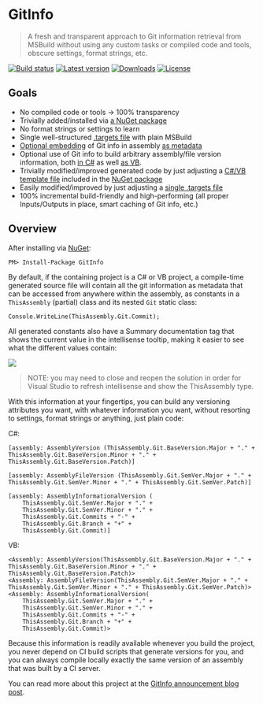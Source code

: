 # GitInfo
> A fresh and transparent approach to Git information retrieval from MSBuild without using any custom tasks or compiled code and tools, obscure settings, format strings, etc. 

[![Build status](https://ci.appveyor.com/api/projects/status/p9e5xdd86vnfe0q8?svg=true)](https://ci.appveyor.com/project/MobileEssentials/gitinfo) 
[![Latest version](https://img.shields.io/nuget/v/GitInfo.svg)](https://www.nuget.org/packages/GitInfo)
[![Downloads](https://img.shields.io/nuget/dt/GitInfo.svg)](https://www.nuget.org/packages/GitInfo)
[![License](http://img.shields.io/:license-MIT-blue.svg)](opensource.org/licenses/mit-license.php)

## Goals

- No compiled code or tools -> 100% transparency
- Trivially added/installed via [a NuGet package](https://www.nuget.org/packages/GitInfo)
- No format strings or settings to learn
- Single well-structured [.targets file](https://github.com/kzu/GitInfo/blob/master/src/GitInfo/build/GitInfo.targets) with plain MSBuild
- [Optional embedding](https://github.com/kzu/GitInfo/blob/master/src/GitInfo/build/GitInfo.targets#L53) of Git info in assembly [as metadata](https://github.com/kzu/GitInfo/blob/master/src/GitInfo/build/GitInfo.cs.pp#L3)
- Optional use of Git info to build arbitrary assembly/file version information, both [in C#](https://github.com/kzu/GitInfoDemo/blob/master/GitInfoDemo/Properties/AssemblyInfo.cs#L10) as well [as VB](https://github.com/kzu/GitInfoDemo/blob/master/GitInfoDemoVB/My%20Project/AssemblyInfo.vb#L8).
- Trivially modified/improved generated code by just adjusting a [C#/VB template file](https://github.com/kzu/GitInfo/blob/master/src/GitInfo/build/GitInfo.cs.pp) included in the [NuGet package](https://www.nuget.org/packages/GitInfo)
- Easily modified/improved by just adjusting a [single .targets file](https://github.com/kzu/GitInfo/blob/master/src/GitInfo/build/GitInfo.targets) 
- 100% incremental build-friendly and high-performing (all proper Inputs/Outputs in place, smart caching of Git info, etc.)

## Overview

After installing via [NuGet](https://www.nuget.org/packages/GitInfo):

	PM> Install-Package GitInfo

By default, if the containing project is a C# or VB project, a compile-time generated source file will contain all the git information as metadata that can be accessed from anywhere within the assembly, as constants in a `ThisAssembly` (partial) class and its nested `Git` static class:

	Console.WriteLine(ThisAssembly.Git.Commit);

All generated constants also have a Summary documentation tag that shows the current value in the intellisense tooltip, making it easier to see what the different values contain:

![](https://raw.github.com/kzu/GitInfo/master/img/tooltip.png)

> NOTE: you may need to close and reopen the solution in order 
> for Visual Studio to refresh intellisense and show the 
> ThisAssembly type.

With this information at your fingertips, you can build any versioning attributes you want, with whatever information you want, without resorting to settings, format strings or anything, just plain code:

C#:
```
[assembly: AssemblyVersion (ThisAssembly.Git.BaseVersion.Major + "." + ThisAssembly.Git.BaseVersion.Minor + "." + ThisAssembly.Git.BaseVersion.Patch)]

[assembly: AssemblyFileVersion (ThisAssembly.Git.SemVer.Major + "." + ThisAssembly.Git.SemVer.Minor + "." + ThisAssembly.Git.SemVer.Patch)]

[assembly: AssemblyInformationalVersion (
	ThisAssembly.Git.SemVer.Major + "." + 
	ThisAssembly.Git.SemVer.Minor + "." + 
	ThisAssembly.Git.Commits + "-" + 
	ThisAssembly.Git.Branch + "+" + 
	ThisAssembly.Git.Commit)]
```

VB:
```
<Assembly: AssemblyVersion(ThisAssembly.Git.BaseVersion.Major + "." + ThisAssembly.Git.BaseVersion.Minor + "." + ThisAssembly.Git.BaseVersion.Patch)>
<Assembly: AssemblyFileVersion(ThisAssembly.Git.SemVer.Major + "." + ThisAssembly.Git.SemVer.Minor + "." + ThisAssembly.Git.SemVer.Patch)>
<Assembly: AssemblyInformationalVersion(
    ThisAssembly.Git.SemVer.Major + "." +
    ThisAssembly.Git.SemVer.Minor + "." +
    ThisAssembly.Git.Commits + "-" +
    ThisAssembly.Git.Branch + "+" +
    ThisAssembly.Git.Commit)>
```

Because this information is readily available whenever you build the project, you 
never depend on CI build scripts that generate versions for you, and you can 
always compile locally exactly the same version of an assembly that was built by 
a CI server.

You can read more about this project at the 
[GitInfo announcement blog post](http://www.cazzulino.com/git-info-from-msbuild-and-code.html).
